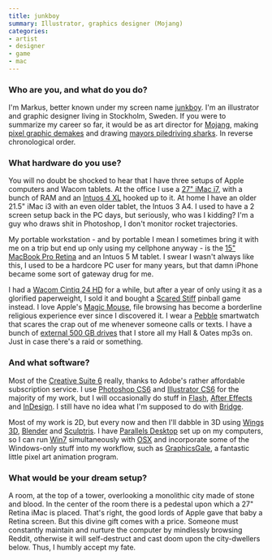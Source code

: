 ```yaml
---
title: junkboy
summary: Illustrator, graphics designer (Mojang)
categories:
- artist
- designer
- game
- mac
---
```


### Who are you, and what do you do?

I'm Markus, better known under my screen name [junkboy](http://jnkboy.tumblr.com/ "Markus' Tumblr site."). I'm an illustrator and graphic designer living in Stockholm, Sweden. If you were to summarize my career so far, it would be as art director for [Mojang](https://mojang.com/ "The Mojang site."), making [pixel graphic demakes](http://kotaku.com/5601850/22-high+caliber-demakes-of-modern-favorites/ "A post on Markus' game demakes.") and drawing [mayors piledriving sharks](http://jnkboy.deviantart.com/art/Haggar-piledriving-a-shark-202701148 "Markus' drawing of Haggar piledriving a shark."). In reverse chronological order.

### What hardware do you use?

You will no doubt be shocked to hear that I have three setups of Apple computers and Wacom tablets. At the office I use a [27" iMac i7][imac], with a bunch of RAM and an [Intuos 4 XL][intuos] hooked up to it. At home I have an older 21.5" iMac i3 with an even older tablet, the Intuos 3 A4. I used to have a 2 screen setup back in the PC days, but seriously, who was I kidding? I'm a guy who draws shit in Photoshop, I don't monitor rocket trajectories.

My portable workstation - and by portable I mean I sometimes bring it with me on a trip but end up only using my cellphone anyway - is the [15" MacBook Pro Retina][macbook-pro] and an Intuos 5 M tablet. I swear I wasn't always like this, I used to be a hardcore PC user for many years, but that damn iPhone became some sort of gateway drug for me.

I had a [Wacom Cintiq 24 HD][cintiq] for a while, but after a year of only using it as a glorified paperweight, I sold it and bought a [Scared Stiff](http://www.ipdb.org/machine.cgi?id=3915 "The Scared Stiff pinball machine.") pinball game instead. I love Apple's [Magic Mouse][magic-mouse], file browsing has become a borderline religious experience ever since I discovered it. I wear a [Pebble][] smartwatch that scares the crap out of me whenever someone calls or texts. I have a bunch of [external 500 GB drives][elements-portable] that I store all my Hall & Oates mp3s on. Just in case there's a raid or something.

### And what software?

Most of the [Creative Suite 6][creative-suite] really, thanks to Adobe's rather affordable subscription service. I use [Photoshop CS6][photoshop] and [Illustrator CS6][illustrator] for the majority of my work, but I will occasionally do stuff in [Flash][], [After Effects][after-effects] and [InDesign][]. I still have no idea what I'm supposed to do with [Bridge][].

Most of my work is 2D, but every now and then I'll dabble in 3D using [Wings 3D][wings-3d], [Blender][] and [Sculptris][]. I have [Parallels Desktop][parallels-desktop] set up on my computers, so I can run [Win7][windows-7] simultaneously with [OSX][macos] and incorporate some of the Windows-only stuff into my workflow, such as [GraphicsGale][], a fantastic little pixel art animation program. 

### What would be your dream setup?

A room, at the top of a tower, overlooking a monolithic city made of stone and blood. In the center of the room there is a pedestal upon which a 27" Retina iMac is placed. That's right, the good lords of Apple gave that baby a Retina screen. But this divine gift comes with a price. Someone must constantly maintain and nurture the computer by mindlessly browsing Reddit, otherwise it will self-destruct and cast doom upon the city-dwellers below. Thus, I humbly accept my fate.

[intuos]: https://www.wacom.com/en-us/products/pen-tablets/intuos "A pen tablet."
[imac]: https://www.apple.com/imac/ "An all-in-one computer."
[macbook-pro]: https://www.apple.com/macbook-pro/ "A laptop."
[magic-mouse]: https://www.apple.com/magicmouse/ "A multi-touch mouse."
[cintiq]: https://www.wacom.com/en/us/cintiq "A computer screen you can draw on."
[elements-portable]: https://www.wdc.com/en/products/products.aspx?id=470 "A portable external hard drive."
[pebble]: https://getpebble.com/ "A smartwatch."
[illustrator]: https://www.adobe.com/products/illustrator.html "A vector graphics editor."
[indesign]: https://www.adobe.com/products/indesign.html "A desktop/web publishing application."
[graphicsgale]: https://graphicsgale.com/us/ "A pixel art editor for Windows."
[sculptris]: http://pixologic.com/sculptris/ "3D sculpting software."
[after-effects]: https://www.adobe.com/products/aftereffects.html "Motion graphics and video editing software."
[flash]: https://en.wikipedia.org/wiki/Adobe_Flash "A software and animation editor."
[macos]: https://en.wikipedia.org/wiki/MacOS "An operating system for Mac hardware."
[creative-suite]: https://www.adobe.com/creativecloud.html "A collection of design tools."
[bridge]: https://creative.adobe.com/products/bridge "A shared media manager for Adobe CS products."
[blender]: https://www.blender.org/ "A free, open-source 3D renderer."
[photoshop]: https://www.adobe.com/products/photoshop.html "A bitmap image editor."
[parallels-desktop]: https://www.parallels.com/products/desktop/ "A PC emulator for the Mac."
[windows-7]: https://en.wikipedia.org/wiki/Windows_7 "An operating system."
[wings-3d]: http://www.wings3d.com/ "A polygon renderer."
